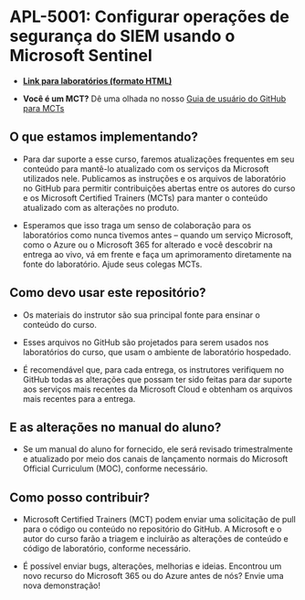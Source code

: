 # APL-5001: Configurar operações de segurança do SIEM usando o Microsoft Sentinel

- **[Link para laboratórios (formato HTML)]( https://microsoftlearning.github.io/APL-5001-configure-siem-security-operations-using-microsoft-sentinel/)**

- **Você é um MCT?** Dê uma olhada no nosso [Guia de usuário do GitHub para MCTs](https://microsoftlearning.github.io/MCT-User-Guide/)

## O que estamos implementando?

- Para dar suporte a esse curso, faremos atualizações frequentes em seu conteúdo para mantê-lo atualizado com os serviços da Microsoft utilizados nele. Publicamos as instruções e os arquivos de laboratório no GitHub para permitir contribuições abertas entre os autores do curso e os Microsoft Certified Trainers (MCTs) para manter o conteúdo atualizado com as alterações no produto.

- Esperamos que isso traga um senso de colaboração para os laboratórios como nunca tivemos antes – quando um serviço Microsoft, como o Azure ou o Microsoft 365 for alterado e você descobrir na entrega ao vivo, vá em frente e faça um aprimoramento diretamente na fonte do laboratório. Ajude seus colegas MCTs.

## Como devo usar este repositório?

- Os materiais do instrutor são sua principal fonte para ensinar o conteúdo do curso.

- Esses arquivos no GitHub são projetados para serem usados nos laboratórios do curso, que usam o ambiente de laboratório hospedado.

- É recomendável que, para cada entrega, os instrutores verifiquem no GitHub todas as alterações que possam ter sido feitas para dar suporte aos serviços mais recentes da Microsoft Cloud e obtenham os arquivos mais recentes para a entrega.

## E as alterações no manual do aluno?

- Se um manual do aluno for fornecido, ele será revisado trimestralmente e atualizado por meio dos canais de lançamento normais do Microsoft Official Curriculum (MOC), conforme necessário.

## Como posso contribuir?

- Microsoft Certified Trainers (MCT) podem enviar uma solicitação de pull para o código ou conteúdo no repositório do GitHub. A Microsoft e o autor do curso farão a triagem e incluirão as alterações de conteúdo e código de laboratório, conforme necessário.

- É possível enviar bugs, alterações, melhorias e ideias. Encontrou um novo recurso do Microsoft 365 ou do Azure antes de nós? Envie uma nova demonstração!
